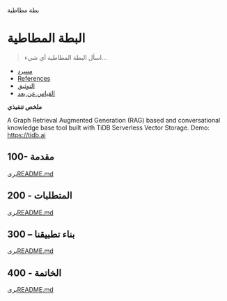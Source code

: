بطة مطاطية

# البطة المطاطية

> اسأل البطة المطاطية أي شيء...

-   [مسرد](./GLOSSARY.md)
-   [References](./REFERENCES.md)
-   [التوثيق](./DOCUMENTATION.md)
-   [القياس عن بعد](./TELEMETRY.md)

**ملخص تنفيذي**

A Graph Retrieval Augmented Generation (RAG) based and conversational knowledge base tool built with TiDB Serverless Vector Storage. Demo: <https://tidb.ai>

## 100- مقدمة

يرى[README.md](./100/README.md)

## 200 - المتطلبات

يرى[README.md](./200/README.md)

## 300 – بناء تطبيقنا

يرى[README.md](./300/README.md)

## 400 - الخاتمة

يرى[README.md](./400/README.md)
